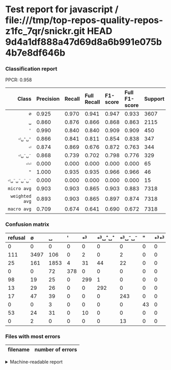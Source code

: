 # Test report for javascript / file:///tmp/top-repos-quality-repos-z1fc_7qr/snickr.git HEAD 9d4a1df888a47d69d8a6b991e075b4b7e8df646b

### Classification report

PPCR: 0.958

| Class | Precision | Recall | Full Recall | F1-score | Full F1-score | Support | Full Support | PPCR |
|------:|:----------|:-------|:------------|:---------|:---------|:--------|:-------------|:-----|
| `∅` | 0.925| 0.970| 0.941| 0.947| 0.933| 3607| 3718| 0.970 |
| `␣` | 0.860| 0.876| 0.866| 0.868| 0.863| 2115| 2140| 0.988 |
| `'` | 0.990| 0.840| 0.840| 0.909| 0.909| 450| 450| 1.000 |
| `⏎␣⁺␣⁺` | 0.866| 0.841| 0.811| 0.854| 0.838| 347| 360| 0.964 |
| `⏎` | 0.874| 0.869| 0.676| 0.872| 0.763| 344| 442| 0.778 |
| `⏎␣⁻␣⁻` | 0.868| 0.739| 0.702| 0.798| 0.776| 329| 346| 0.951 |
| `⏎⏎` | 0.000| 0.000| 0.000| 0.000| 0.000| 65| 118| 0.551 |
| `"` | 1.000| 0.935| 0.935| 0.966| 0.966| 46| 46| 1.000 |
| `⏎␣⁻␣⁻␣⁻␣⁻` | 0.000| 0.000| 0.000| 0.000| 0.000| 15| 15| 1.000 |
| `micro avg` | 0.903| 0.903| 0.865| 0.903| 0.883| 7318| 7635| 0.958 |
| `weighted avg` | 0.893| 0.903| 0.865| 0.897| 0.874| 7318| 7635| 0.958 |
| `macro avg` | 0.709| 0.674| 0.641| 0.690| 0.672| 7318| 7635| 0.958 |

### Confusion matrix

|refusal|  ∅| ␣| '| ⏎| ⏎␣⁺␣⁺| ⏎␣⁻␣⁻| "| ⏎⏎| ⏎␣⁻␣⁻␣⁻␣⁻| 
|:---|:---|:---|:---|:---|:---|:---|:---|:---|:---|
|0 |0 |0 |0 |0 |0 |0 |0 |0 |0 |
|111 |3497 |106 |0 |2 |0 |2 |0 |0 |0 |
|25 |161 |1853 |4 |31 |44 |22 |0 |0 |0 |
|0 |0 |72 |378 |0 |0 |0 |0 |0 |0 |
|98 |19 |25 |0 |299 |1 |0 |0 |0 |0 |
|13 |29 |26 |0 |0 |292 |0 |0 |0 |0 |
|17 |47 |39 |0 |0 |0 |243 |0 |0 |0 |
|0 |0 |3 |0 |0 |0 |0 |43 |0 |0 |
|53 |24 |31 |0 |10 |0 |0 |0 |0 |0 |
|0 |2 |0 |0 |0 |0 |13 |0 |0 |0 |

### Files with most errors

| filename | number of errors|
|:----:|:-----|

<details>
    <summary>Machine-readable report</summary>
```json
{
  "cl_report": {"\"": {"f1-score": 0.9662921348314606, "precision": 1.0, "recall": 0.9347826086956522, "support": 46}, "\u0027": {"f1-score": 0.9086538461538461, "precision": 0.9895287958115183, "recall": 0.84, "support": 450}, "macro avg": {"f1-score": 0.6903710147373987, "precision": 0.7092624066660355, "recall": 0.6744106346842068, "support": 7318}, "micro avg": {"f1-score": 0.9025690079256627, "precision": 0.9025690079256627, "recall": 0.9025690079256627, "support": 7318}, "weighted avg": {"f1-score": 0.8968628199118654, "precision": 0.8929580342404343, "recall": 0.9025690079256627, "support": 7318}, "\u2205": {"f1-score": 0.9469266179258056, "precision": 0.9253770838846256, "recall": 0.9695037427224841, "support": 3607}, "\u23ce": {"f1-score": 0.8717201166180758, "precision": 0.8742690058479532, "recall": 0.8691860465116279, "support": 344}, "\u23ce\u23ce": {"f1-score": 0.0, "precision": 0.0, "recall": 0.0, "support": 65}, "\u23ce\u2423\u207a\u2423\u207a": {"f1-score": 0.8538011695906433, "precision": 0.8664688427299704, "recall": 0.8414985590778098, "support": 347}, "\u23ce\u2423\u207b\u2423\u207b": {"f1-score": 0.7980295566502463, "precision": 0.8678571428571429, "recall": 0.7386018237082067, "support": 329}, "\u23ce\u2423\u207b\u2423\u207b\u2423\u207b\u2423\u207b": {"f1-score": 0.0, "precision": 0.0, "recall": 0.0, "support": 15}, "\u2423": {"f1-score": 0.8679156908665105, "precision": 0.859860788863109, "recall": 0.8761229314420804, "support": 2115}},
  "cl_report_full": {"\"": {"f1-score": 0.9662921348314606, "precision": 1.0, "recall": 0.9347826086956522, "support": 46}, "\u0027": {"f1-score": 0.9086538461538461, "precision": 0.9895287958115183, "recall": 0.84, "support": 450}, "macro avg": {"f1-score": 0.6719673128449688, "precision": 0.7092624066660355, "recall": 0.6412359708663458, "support": 7635}, "micro avg": {"f1-score": 0.8834347622550658, "precision": 0.9025690079256627, "recall": 0.8650949574328749, "support": 7635}, "weighted avg": {"f1-score": 0.8743695726067683, "precision": 0.8867814406760225, "recall": 0.8650949574328749, "support": 7635}, "\u2205": {"f1-score": 0.9329064959317062, "precision": 0.9253770838846256, "recall": 0.9405594405594405, "support": 3718}, "\u23ce": {"f1-score": 0.7627551020408163, "precision": 0.8742690058479532, "recall": 0.6764705882352942, "support": 442}, "\u23ce\u23ce": {"f1-score": 0.0, "precision": 0.0, "recall": 0.0, "support": 118}, "\u23ce\u2423\u207a\u2423\u207a": {"f1-score": 0.8378766140602584, "precision": 0.8664688427299704, "recall": 0.8111111111111111, "support": 360}, "\u23ce\u2423\u207b\u2423\u207b": {"f1-score": 0.7763578274760383, "precision": 0.8678571428571429, "recall": 0.7023121387283237, "support": 346}, "\u23ce\u2423\u207b\u2423\u207b\u2423\u207b\u2423\u207b": {"f1-score": 0.0, "precision": 0.0, "recall": 0.0, "support": 15}, "\u2423": {"f1-score": 0.8628637951105937, "precision": 0.859860788863109, "recall": 0.8658878504672897, "support": 2140}},
  "ppcr": 0.9584806810740013
}
```
</details>
